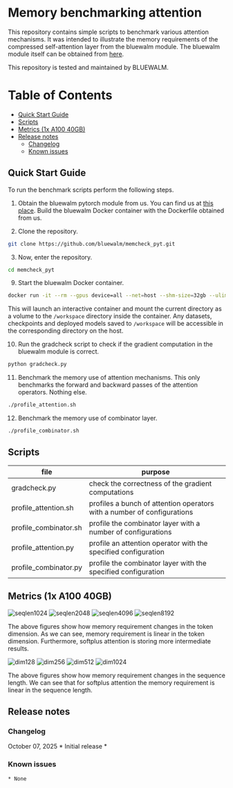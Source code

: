
# Memory benchmarking attention

This repository contains simple scripts to benchmark various attention mechanisms. 
It was intended to illustrate the memory requirements of the compressed self-attention layer from the bluewalm module. 
The bluewalm module itself can be obtained from [here](https://www.bluewalm.com). 

This repository is tested and maintained by BLUEWALM. 

Table of Contents
=================
  * [Quick Start Guide](#quick-start-guide)
  * [Scripts](#scripts)
  * [Metrics (1x A100 40GB)](#metrics-1x-a100-40gb)
  * [Release notes](#release-notes)
     * [Changelog](#changelog)
     * [Known issues](#known-issues)


## Quick Start Guide

To run the benchmark scripts perform the following steps. 

1. Obtain the bluewalm pytorch module from us. You can find us at [this place](https://www.bluewalm.com). 
Build the bluewalm Docker container with the Dockerfile obtained from us. 

2. Clone the repository. 
```bash
git clone https://github.com/bluewalm/memcheck_pyt.git
```

3. Now, enter the repository. 
```bash
cd memcheck_pyt
```

9. Start the bluewalm Docker container.
```bash
docker run -it --rm --gpus device=all --net=host --shm-size=32gb --ulimit memlock=-1 --cap-add=SYS_ADMIN --ulimit stack=67108864 -v "${PWD}:/workspace" bluewalm_pyt:latest
```
This will launch an interactive container and mount the current directory as a volume to the `/workspace` directory inside the container. 
Any datasets, checkpoints and deployed models saved to `/workspace` will be accessible in the corresponding directory on the host. 

10. Run the gradcheck script to check if the gradient computation in the bluewalm module is correct. 
```bash
python gradcheck.py
```

11. Benchmark the memory use of attention mechanisms. This only benchmarks the forward and backward passes of the attention operators. Nothing else. 
```bash
./profile_attention.sh
```

12. Benchmark the memory use of combinator layer. 
```bash
./profile_combinator.sh
```

## Scripts

| file                  | purpose                                                                 |
|-----------------------|-------------------------------------------------------------------------|
| gradcheck.py          | check the correctness of the gradient computations                      |
| profile_attention.sh  | profiles a bunch of attention operators with a number of configurations |
| profile_combinator.sh | profile the combinator layer with a number of configurations            |                                |
| profile_attention.py  | profile an attention operator with the specified configuration          |
| profile_combinator.py | profile the combinator layer with the specified configuration           |


## Metrics (1x A100 40GB)

![seqlen1024](https://github.com/bluewalm/memcheck_pyt/blob/master/images/sequence%20length%3D1024.png)
![seqlen2048](https://github.com/bluewalm/memcheck_pyt/blob/master/images/sequence%20length%3D2048.png)
![seqlen4096](https://github.com/bluewalm/memcheck_pyt/blob/master/images/sequence%20length%3D4096.png)
![seqlen8192](https://github.com/bluewalm/memcheck_pyt/blob/master/images/sequence%20length%3D8192.png)

The above figures show how memory requirement changes in the token dimension. 
As we can see, memory requirement is linear in the token dimension. 
Furthermore, softplus attention is storing more intermediate results. 

![dim128](https://github.com/bluewalm/memcheck_pyt/blob/master/images/token%20dimension%3D128.png)
![dim256](https://github.com/bluewalm/memcheck_pyt/blob/master/images/token%20dimension%3D256.png)
![dim512](https://github.com/bluewalm/memcheck_pyt/blob/master/images/token%20dimension%3D512.png)
![dim1024](https://github.com/bluewalm/memcheck_pyt/blob/master/images/token%20dimension%3D1024.png)

The above figures show how memory requirement changes in the sequence length. 
We can see that for softplus attention the memory requirement is linear in the sequence length. 


## Release notes

### Changelog

October 07, 2025 * Initial release *

### Known issues

    * None
